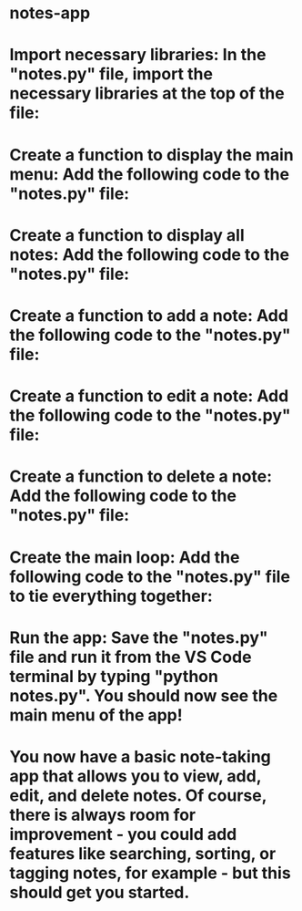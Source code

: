 # notes-app
# Import necessary libraries: In the "notes.py" file, import the necessary libraries at the top of the file:
# Create a function to display the main menu: Add the following code to the "notes.py" file:
# Create a function to display all notes: Add the following code to the "notes.py" file:
# Create a function to add a note: Add the following code to the "notes.py" file:
# Create a function to edit a note: Add the following code to the "notes.py" file:
# Create a function to delete a note: Add the following code to the "notes.py" file: 
# Create the main loop: Add the following code to the "notes.py" file to tie everything together:
# Run the app: Save the "notes.py" file and run it from the VS Code terminal by typing "python notes.py". You should now see the main menu of the app!
# You now have a basic note-taking app that allows you to view, add, edit, and delete notes. Of course, there is always room for improvement - you could add features like searching, sorting, or tagging notes, for example - but this should get you started.

